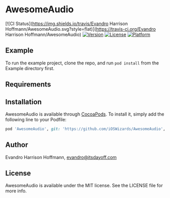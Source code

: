 # AwesomeAudio

[![CI Status](https://img.shields.io/travis/Evandro Harrison Hoffmann/AwesomeAudio.svg?style=flat)](https://travis-ci.org/Evandro Harrison Hoffmann/AwesomeAudio)
[![Version](https://img.shields.io/cocoapods/v/AwesomeAudio.svg?style=flat)](https://cocoapods.org/pods/AwesomeAudio)
[![License](https://img.shields.io/cocoapods/l/AwesomeAudio.svg?style=flat)](https://cocoapods.org/pods/AwesomeAudio)
[![Platform](https://img.shields.io/cocoapods/p/AwesomeAudio.svg?style=flat)](https://cocoapods.org/pods/AwesomeAudio)

## Example

To run the example project, clone the repo, and run `pod install` from the Example directory first.

## Requirements

## Installation

AwesomeAudio is available through [CocoaPods](https://cocoapods.org). To install
it, simply add the following line to your Podfile:

```ruby
pod 'AwesomeAudio', git: 'https://github.com/iOSWizards/AwesomeAudio', tag: '0.1.0'
```

## Author

Evandro Harrison Hoffmann, evandro@itsdayoff.com

## License

AwesomeAudio is available under the MIT license. See the LICENSE file for more info.
